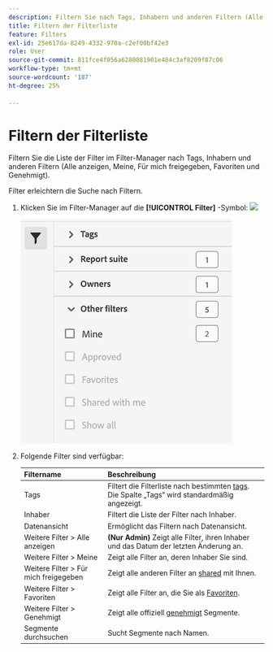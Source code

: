 ```yaml
---
description: Filtern Sie nach Tags, Inhabern und anderen Filtern (Alle anzeigen, Meine, Für mich freigegeben, Favoriten und Genehmigt).
title: Filtern der Filterliste
feature: Filters
exl-id: 25e617da-8249-4332-970a-c2ef00bf42e3
role: User
source-git-commit: 811fce4f056a6280081901e484c3af8209f87c06
workflow-type: tm+mt
source-wordcount: '187'
ht-degree: 25%

---
```


# Filtern der Filterliste

Filtern Sie die Liste der Filter im Filter-Manager nach Tags, Inhabern und anderen Filtern (Alle anzeigen, Meine, Für mich freigegeben, Favoriten und Genehmigt).

Filter erleichtern die Suche nach Filtern.

1. Klicken Sie im Filter-Manager auf die **[!UICONTROL Filter]** -Symbol:  ![](https://spectrum.adobe.com/static/icons/workflow_18/Smock_Filter_18_N.svg)

   ![Filter-Manager: Zeigt das Symbol Filter und verfügbare Filter an.](assets/filtering.png)

2. Folgende Filter sind verfügbar:

   | Filtername | Beschreibung |
   |---|---|
   | Tags | Filtert die Filterliste nach bestimmten [tags](/help/components/filters/filters-tag.md). Die Spalte „Tags“ wird standardmäßig angezeigt. |
   | Inhaber | Filtert die Liste der Filter nach Inhaber. |
   | Datenansicht | Ermöglicht das Filtern nach Datenansicht. |
   | Weitere Filter > Alle anzeigen | **(Nur Admin)** Zeigt alle Filter, ihren Inhaber und das Datum der letzten Änderung an. |
   | Weitere Filter > Meine | Zeigt alle Filter an, deren Inhaber Sie sind. |
   | Weitere Filter > Für mich freigegeben | Zeigt alle anderen Filter an [shared](/help/components/filters/filters-share.md) mit Ihnen. |
   | Weitere Filter > Favoriten | Zeigt alle Filter an, die Sie als [Favoriten](/help/components/filters/filters-favorite.md). |
   | Weitere Filter > Genehmigt | Zeigt alle offiziell [genehmigt](/help/components/filters/filters-approve.md) Segmente. |
   | Segmente durchsuchen | Sucht Segmente nach Namen. |
